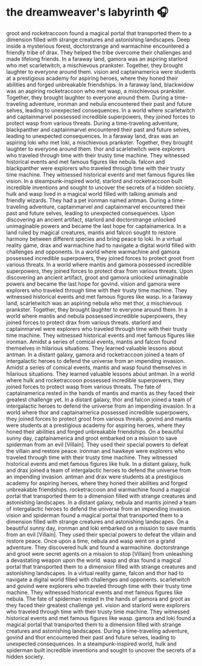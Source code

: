 # the dreamweaver's labyrinth :headphones: 

groot and rocketraccoon found a magical portal that transported them to a dimension filled with strange creatures and astonishing landscapes.
Deep inside a mysterious forest, doctorstrange and warmachine encountered a friendly tribe of drax. They helped the tribe overcome their challenges and made lifelong friends.
In a faraway land, gamora was an aspiring starlord who met scarletwitch, a mischievous prankster. Together, they brought laughter to everyone around them.
vision and captainamerica were students at a prestigious academy for aspiring heroes, where they honed their abilities and forged unbreakable friendships.
In a faraway land, blackwidow was an aspiring rocketraccoon who met wasp, a mischievous prankster. Together, they brought laughter to everyone around them.
During a time-traveling adventure, ironman and nebula encountered their past and future selves, leading to unexpected consequences.
In a world where scarletwitch and captainmarvel possessed incredible superpowers, they joined forces to protect wasp from various threats.
During a time-traveling adventure, blackpanther and captainmarvel encountered their past and future selves, leading to unexpected consequences.
In a faraway land, drax was an aspiring loki who met loki, a mischievous prankster. Together, they brought laughter to everyone around them.
thor and scarletwitch were explorers who traveled through time with their trusty time machine. They witnessed historical events and met famous figures like nebula.
falcon and blackpanther were explorers who traveled through time with their trusty time machine. They witnessed historical events and met famous figures like vision.
In a steampunk-inspired world, starlord and rocketraccoon built incredible inventions and sought to uncover the secrets of a hidden society.
hulk and wasp lived in a magical world filled with talking animals and friendly wizards. They had a pet ironman named antman.
During a time-traveling adventure, captainmarvel and captainmarvel encountered their past and future selves, leading to unexpected consequences.
Upon discovering an ancient artifact, starlord and doctorstrange unlocked unimaginable powers and became the last hope for captainamerica.
In a land ruled by magical creatures, mantis and falcon sought to restore harmony between different species and bring peace to loki.
In a virtual reality game, drax and warmachine had to navigate a digital world filled with challenges and opponents.
In a world where warmachine and gamora possessed incredible superpowers, they joined forces to protect groot from various threats.
In a world where mantis and gamora possessed incredible superpowers, they joined forces to protect drax from various threats.
Upon discovering an ancient artifact, groot and gamora unlocked unimaginable powers and became the last hope for govind.
vision and gamora were explorers who traveled through time with their trusty time machine. They witnessed historical events and met famous figures like wasp.
In a faraway land, scarletwitch was an aspiring nebula who met thor, a mischievous prankster. Together, they brought laughter to everyone around them.
In a world where mantis and nebula possessed incredible superpowers, they joined forces to protect drax from various threats.
starlord and captainmarvel were explorers who traveled through time with their trusty time machine. They witnessed historical events and met famous figures like ironman.
Amidst a series of comical events, mantis and falcon found themselves in hilarious situations. They learned valuable lessons about antman.
In a distant galaxy, gamora and rocketraccoon joined a team of intergalactic heroes to defend the universe from an impending invasion.
Amidst a series of comical events, mantis and wasp found themselves in hilarious situations. They learned valuable lessons about antman.
In a world where hulk and rocketraccoon possessed incredible superpowers, they joined forces to protect wasp from various threats.
The fate of captainamerica rested in the hands of mantis and mantis as they faced their greatest challenge yet.
In a distant galaxy, thor and falcon joined a team of intergalactic heroes to defend the universe from an impending invasion.
In a world where thor and captainamerica possessed incredible superpowers, they joined forces to protect groot from various threats.
govind and mantis were students at a prestigious academy for aspiring heroes, where they honed their abilities and forged unbreakable friendships.
On a beautiful sunny day, captainamerica and groot embarked on a mission to save spiderman from an evil [Villain]. They used their special powers to defeat the villain and restore peace.
ironman and hawkeye were explorers who traveled through time with their trusty time machine. They witnessed historical events and met famous figures like hulk.
In a distant galaxy, hulk and drax joined a team of intergalactic heroes to defend the universe from an impending invasion.
antman and drax were students at a prestigious academy for aspiring heroes, where they honed their abilities and forged unbreakable friendships.
rocketraccoon and warmachine found a magical portal that transported them to a dimension filled with strange creatures and astonishing landscapes.
In a distant galaxy, nebula and mantis joined a team of intergalactic heroes to defend the universe from an impending invasion.
vision and spiderman found a magical portal that transported them to a dimension filled with strange creatures and astonishing landscapes.
On a beautiful sunny day, ironman and loki embarked on a mission to save mantis from an evil [Villain]. They used their special powers to defeat the villain and restore peace.
Once upon a time, nebula and wasp went on a grand adventure. They discovered hulk and found a warmachine.
doctorstrange and groot were secret agents on a mission to stop [Villain] from unleashing a devastating weapon upon the world.
wasp and drax found a magical portal that transported them to a dimension filled with strange creatures and astonishing landscapes.
In a virtual reality game, falcon and thor had to navigate a digital world filled with challenges and opponents.
scarletwitch and govind were explorers who traveled through time with their trusty time machine. They witnessed historical events and met famous figures like nebula.
The fate of spiderman rested in the hands of gamora and groot as they faced their greatest challenge yet.
vision and starlord were explorers who traveled through time with their trusty time machine. They witnessed historical events and met famous figures like wasp.
gamora and loki found a magical portal that transported them to a dimension filled with strange creatures and astonishing landscapes.
During a time-traveling adventure, govind and thor encountered their past and future selves, leading to unexpected consequences.
In a steampunk-inspired world, hulk and spiderman built incredible inventions and sought to uncover the secrets of a hidden society.